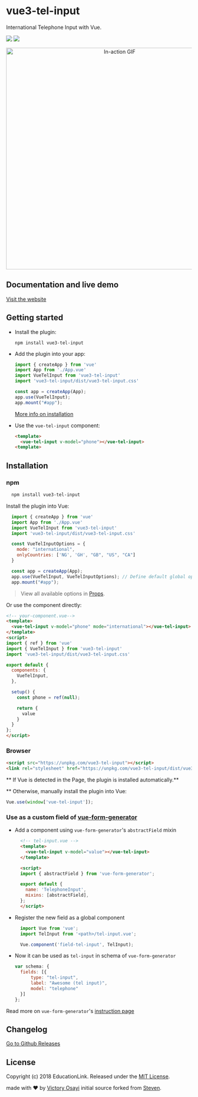 # vue3-tel-input
International Telephone Input with Vue.

[![](https://img.shields.io/npm/dt/vue3-tel-input.svg)](https://www.npmjs.com/package/vue3-tel-input) [![](https://img.shields.io/github/stars/victorybiz/vue3-tel-input.svg)](https://github.com/victorybiz/vue3-tel-input)

<p align="center">
<img width="600px" alt="In-action GIF" src="https://thumbs.gfycat.com/EducatedPoliteBluefintuna-size_restricted.gif"/>
</p>

## Documentation and live demo

[Visit the website](https://educationlink.github.io/vue-tel-input/)

## Getting started
- Install the plugin:

  ```
  npm install vue3-tel-input
  ```

- Add the plugin into your app:

  ```javascript
  import { createApp } from 'vue'
  import App from './App.vue'
  import VueTelInput from 'vue3-tel-input'
  import 'vue3-tel-input/dist/vue3-tel-input.css'

  const app = createApp(App);
  app.use(VueTelInput);
  app.mount("#app");
  ```

  [More info on installation](#installation)

- Use the `vue-tel-input` component:

  ```html
  <template>
    <vue-tel-input v-model="phone"></vue-tel-input>
  <template>
  ```

## Installation
### npm
```bash
  npm install vue3-tel-input
```

Install the plugin into Vue:

```javascript
  import { createApp } from 'vue'
  import App from './App.vue'
  import VueTelInput from 'vue3-tel-input'
  import 'vue3-tel-input/dist/vue3-tel-input.css'

  const VueTelInputOptions = {
    mode: "international",
    onlyCountries: ['NG', 'GH', "GB", "US", "CA"]
  }

  const app = createApp(App);
  app.use(VueTelInput, VueTelInputOptions); // Define default global options here (optional)
  app.mount("#app");
```
> View all available options in [Props](https://educationlink.github.io/vue-tel-input/documentation/props.html).

Or use the component directly:

```html
<!-- your-component.vue-->
<template>
  <vue-tel-input v-model="phone" mode="international"></vue-tel-input>
</template>
<script>
import { ref } from 'vue'
import { VueTelInput } from 'vue3-tel-input'
import 'vue3-tel-input/dist/vue3-tel-input.css'

export default {
  components: {
    VueTelInput,
  },

  setup() {
    const phone = ref(null);

    return {
      value
    }
  }
};
</script>
```

### Browser

```html
<script src="https://unpkg.com/vue3-tel-input"></script>
<link rel="stylesheet" href="https://unpkg.com/vue3-tel-input/dist/vue3-tel-input.css">
```

** If Vue is detected in the Page, the plugin is installed automatically.**

** Otherwise, manually install the plugin into Vue:

```js
Vue.use(window['vue-tel-input']);
```

### Use as a custom field of [vue-form-generator](https://github.com/vue-generators/vue-form-generator)

- Add a component using `vue-form-generator`'s `abstractField` mixin
  ```html
    <!-- tel-input.vue -->
    <template>
      <vue-tel-input v-model="value"></vue-tel-input>
    </template>

    <script>
    import { abstractField } from 'vue-form-generator';

    export default {
      name: 'TelephoneInput',
      mixins: [abstractField],
    };
    </script>
  ```

- Register the new field as a global component
  ```js
    import Vue from 'vue';
    import TelInput from '<path>/tel-input.vue';

    Vue.component('field-tel-input', TelInput);
  ```

- Now it can be used as `tel-input` in schema of `vue-form-generator`
  ```js
  var schema: {
    fields: [{
        type: "tel-input",
        label: "Awesome (tel input)",
        model: "telephone"
    }]
  };
  ```
Read more on `vue-form-generator`'s [instruction page](https://icebob.gitbooks.io/vueformgenerator/content/fields/custom_fields.html)


## Changelog
[Go to Github Releases](https://github.com/victorybiz/vue3-tel-input/releases)

## License

Copyright (c) 2018 EducationLink.
Released under the [MIT License](https://github.com/victorybiz/vue3-tel-input/blob/master/LICENSE).

made with &#x2764; by [Victory Osayi](https://github.com/victorybiz) initial source forked from [Steven](https://github.com/iamstevendao).
